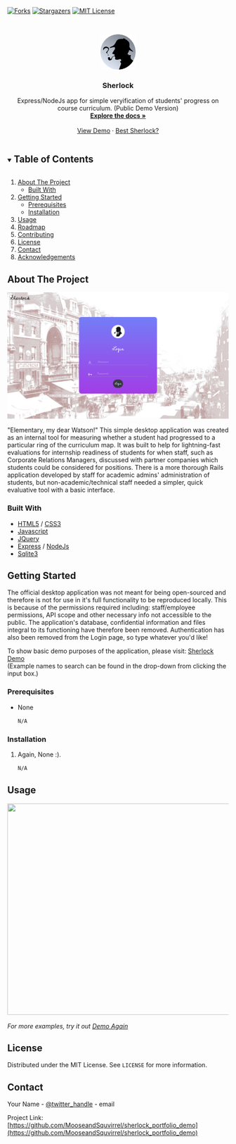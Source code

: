<!--
*** Thanks for checking out the Best-README-Template. If you have a suggestion
*** that would make this better, please fork the repo and create a pull request
*** or simply open an issue with the tag "enhancement".
*** Thanks again! Now go create something AMAZING! :D
***
***
***
*** To avoid retyping too much info. Do a search and replace for the following:
*** github_username, repo_name, twitter_handle, email, project_title, project_description
-->



<!-- PROJECT SHIELDS -->
<!--
*** I'm using markdown "reference style" links for readability.
*** Reference links are enclosed in brackets [ ] instead of parentheses ( ).
*** See the bottom of this document for the declaration of the reference variables
*** for contributors-url, forks-url, etc. This is an optional, concise syntax you may use.
*** https://www.markdownguide.org/basic-syntax/#reference-style-links
-->
[![Forks][forks-shield]][forks-url]
[![Stargazers][stars-shield]][stars-url]
[![MIT License][license-shield]][license-url]



<!-- PROJECT LOGO -->
<br />
<p align="center">
  <a href="https://github.com/MooseandSquvirrel/sherlock_portfolio_demo">
    <img src="public/images/favpng_sherlock.png" alt="Sherlock Logo" width="80" height="80">
  </a>

  <h3 align="center">Sherlock</h3>

  <p align="center">
    Express/NodeJs app for simple veryification of students' progress on course curriculum. (Public Demo Version)
    <br />
    <a href="https://github.com/MooseandSquvirrel/sherlock_portfolio_demo"><strong>Explore the docs »</strong></a>
    <br />
    <br />
    <a href="https://sherlock-portfolio.herokuapp.com/">View Demo</a>
    ·
    <a href="https://www.google.com/search?q=bbc+sherlock&oq=bbc&aqs=chrome.0.69i59j69i57j0i67i131i433i457j46i67i395j0i67i131i395i433j69i60l3.1351j1j4&sourceid=chrome&ie=UTF-8">Best Sherlock?</a>
  </p>
</p>



<!-- TABLE OF CONTENTS -->
<details open="open">
  <summary><h2 style="display: inline-block">Table of Contents</h2></summary>
  <ol>
    <li>
      <a href="#about-the-project">About The Project</a>
      <ul>
        <li><a href="#built-with">Built With</a></li>
      </ul>
    </li>
    <li>
      <a href="#getting-started">Getting Started</a>
      <ul>
        <li><a href="#prerequisites">Prerequisites</a></li>
        <li><a href="#installation">Installation</a></li>
      </ul>
    </li>
    <li><a href="#usage">Usage</a></li>
    <li><a href="#roadmap">Roadmap</a></li>
    <li><a href="#contributing">Contributing</a></li>
    <li><a href="#license">License</a></li>
    <li><a href="#contact">Contact</a></li>
    <li><a href="#acknowledgements">Acknowledgements</a></li>
  </ol>
</details>



<!-- ABOUT THE PROJECT -->
## About The Project
![Sherlock Login Page](https://github.com/MooseandSquvirrel/sherlock_portfolio_demo/blob/master/public/images/img_sherlock.png)

"Elementary, my dear Watson!" This simple desktop application was created as an internal tool for measuring whether a student had progressed to a 
particular ring of the curriculum map. It was built to help for lightning-fast evaluations for 
internship readiness of students for when staff, such as Corporate Relations Managers, discussed with partner companies which students 
could be considered for positions. There is a more thorough Rails application developed by staff for academic admins' administration of students, 
but non-academic/technical staff needed a simpler, quick evaluative tool with a basic interface.

### Built With

* [HTML5](https://html.com/html5/) / [CSS3](https://developer.mozilla.org/en-US/docs/Web/CSS)
* [Javascript](https://www.javascript.com/)
* [JQuery](https://jquery.com/)
* [Express](https://expressjs.com/) / [NodeJs](https://nodejs.org/en/)
* [Sqlite3](https://www.sqlite.org/index.html)


<!-- GETTING STARTED -->
## Getting Started

The official desktop application was not meant for being open-sourced and therefore
is not for use in it's full functionality to be reproduced locally. This is because of the permissions required including:
staff/employee permissions, API scope and other necessary info not accessible to the public. The application's
database, confidential information and files integral to its functioning have therefore been removed. 
Authentication has also been removed from the Login page, so type whatever you'd like!

To show basic demo purposes of the application, please visit: <a href="https://sherlock-portfolio.herokuapp.com/">Sherlock Demo</a>
<br />(Example names to search can be found in the drop-down from clicking the input box.)

### Prerequisites

* None
  ```sh
  N/A
  ```

### Installation

1. Again, None :). 
   ```sh
   N/A
   ```

<!-- USAGE EXAMPLES -->
## Usage

<p align="center">
  <img width="640" height="480" src="public/images/gifs/greenStandard480.gif">
</p>

_For more examples, try it out [Demo Again](https://sherlock-portfolio.herokuapp.com/)_


<!-- LICENSE -->
## License

Distributed under the MIT License. See `LICENSE` for more information.


<!-- CONTACT -->
## Contact

Your Name - [@twitter_handle](https://twitter.com/twitter_handle) - email

Project Link: [https://github.com/MooseandSquvirrel/sherlock_portfolio_demo](https://github.com/MooseandSquvirrel/sherlock_portfolio_demo)



<!-- MARKDOWN LINKS & IMAGES -->
<!-- https://www.markdownguide.org/basic-syntax/#reference-style-links -->
[contributors-shield]: https://img.shields.io/github/contributors/MooseandSquvirrel/repo.svg?style=for-the-badge
[contributors-url]: https://github.com/MooseandSquvirrel/repo/graphs/contributors
[forks-shield]: https://img.shields.io/github/forks/MooseandSquvirrel/repo.svg?style=for-the-badge
[forks-url]: https://github.com/MooseandSquvirrel/repo/network/members
[stars-shield]: https://img.shields.io/github/stars/MooseandSquvirrel/repo.svg?style=for-the-badge
[stars-url]: https://github.com/MooseandSquvirrel/repo/stargazers
[issues-shield]: https://img.shields.io/github/issues/MooseandSquvirrel/repo.svg?style=for-the-badge
[issues-url]: https://github.com/MooseandSquvirrel/repo/issues
[license-shield]: https://img.shields.io/github/license/MooseandSquvirrel/repo.svg?style=for-the-badge
[license-url]: https://github.com/MooseandSquvirrel/repo/blob/master/LICENSE.txt
[linkedin-shield]: https://img.shields.io/badge/-LinkedIn-black.svg?style=for-the-badge&logo=linkedin&colorB=555
[linkedin-url]: https://linkedin.com/in/MooseandSquvirrel
